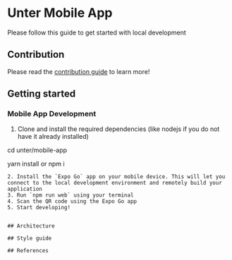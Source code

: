 # Unter Mobile App 

Please follow this guide to get started with local development 

## Contribution 

Please read the [contribution guide](contributing.md) to learn more!

## Getting started 

### Mobile App Development 
1. Clone and install the required dependencies (like nodejs if you do not have it already installed)

cd unter/mobile-app 

yarn install 
    or
npm i
```
2. Install the `Expo Go` app on your mobile device. This will let you connect to the local development environment and remotely build your application 
3. Run `npm run web` using your terminal
4. Scan the QR code using the Expo Go app 
5. Start developing! 


## Architecture 

## Style guide

## References 


